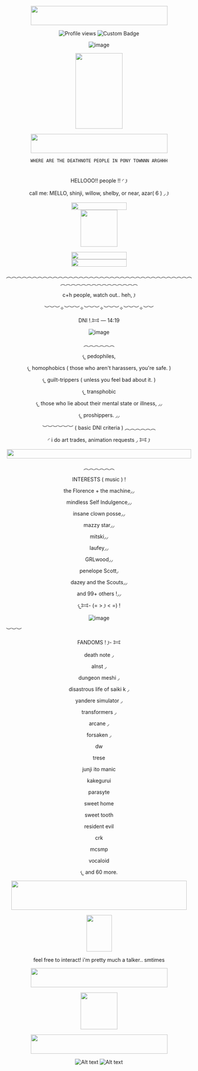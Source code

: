 <p align= center
  <a href="https://www.glitter-graphics.com"><img src="http://dl7.glitter-graphics.net/pub/439/439857hze1vgnqaz.gif" width=371 height=52 border=0></a><br><a href="https://www.glitter-graphics.com" target=_blank></a>

<p align=center

![Profile views](https://komarev.com/ghpvc/?username=yourusername&label=^v^&color=d5e3e1)
![Custom Badge](https://img.shields.io/badge/𐂯—𐦯-mello.-white?style=for-the-badge&logo=github)

<p align=center

![image](7ee620bf9510b641383d03558454a9dc.jpg)

<p align=center

<a href="https://www.glitter-graphics.com"><img src="http://dl10.glitter-graphics.net/pub/1010/1010710flw54kyeyn.gif" width=128 height=205 border=0></a>

<p align=center
<a href="https://www.glitter-graphics.com"><img src="http://dl7.glitter-graphics.net/pub/439/439857hze1vgnqaz.gif" width=371 height=52 border=0></a><br><a href="https://www.glitter-graphics.com" target=_blank></a>

 <p align=center
   
     WHERE ARE THE DEATHNOTE PEOPLE IN PONY TOWNNN ARGHHH 

<p align=center
<a href="https://www.glitter-graphics.com"><img src="http://dl4.glitter-graphics.net/pub/1558/1558444onuibmblkw.gif" width=57 height=10 border=0></a>

<p align=center
  
  # HELLOOO!! people !! ◜ 𐦯

<p align=center
  
  ### call me: MELLO, shinji, willow, shelby, or near, azar( 6 ) ◞ 𐦯

<p align=center
  
<a href="https://www.glitter-graphics.com"><img src="http://dl4.glitter-graphics.net/pub/982/982524ya8e3mxenh.gif" width=150 height=20 border=0></a><br><a href="https://www.glitter-graphics.com" target=_blank></a> <a href="https://www.glitter-graphics.com"><img src="http://dl4.glitter-graphics.net/pub/1716/1716434rnwc1q59h9.png" width=100 height=100 border=0></a> 

<p align=center

<a href="https://www.glitter-graphics.com"><img src="http://dl9.glitter-graphics.net/pub/523/523619kq839m3zgi.gif" width=150 height=20 border=0></a><br><a href="https://www.glitter-graphics.com" target=_blank></a><a href="https://www.glitter-graphics.com"><img src="http://dl2.glitter-graphics.net/pub/969/969132ff3t2b4u2x.gif" width=150 height=20 border=0></a><br><a href="https://www.glitter-graphics.com" target=_blank></a>

<p align=center

︵︵︵︵︵︵︵︵︵︵︵︵︵︵︵︵︵︵︵︵︵︵︵︵︵︵︵︵︵︵︵︵︵︵︵︵︵︵︵︵︵︵︵︵︵︵︵︵︵︵︵

<p align=center

   ## c+h people, watch out.. heh, 𐦯 

   <p align=center
     
︶︶︶✧︶︶︶✧︶︶︶✧︶︶︶✧︶︶︶✧︶︶

<p align=center

   ### DNI !.𐂯 — 14:19

<p align=center
   

![image](29d67a22d0ffcd7143b4f64959d568a2.jpg) 

<p align=center

︵︵︵︵︵︵

<p align=center

   ### 𐔌 pedophiles, 

<p align=center
   
   ### 𐔌 homophobics ( those who aren't harassers, you're safe. )

<p align=center
   
   ### 𐔌 guilt-trippers ( unless you feel bad about it. )

<p align=center
   
   ### 𐔌 transphobic

<p align=center
   
   ### 𐔌 those who lie about their mental state or illness, ◞◞

<p align=center
   
   ### 𐔌 proshippers. ◞◞

<p align=center
   
︶︶︶︶︶︶
   ( basic DNI criteria )
︵︵︵︵︵︵

<p align=center

   ### ◜ i do art trades, animation requests ◞ 𐂯 𐦯

<p align=center
   

<a href="https://www.glitter-graphics.com"><img src="http://dl.glitter-graphics.net/pub/989/989321gyey13hzit.gif" width=500 height=25 border=0></a><br><a href="https://www.glitter-graphics.com" target=_blank></a>

<p align=center

︵︵︵︵︵︵

<p align=center

   # INTERESTS ( music ) !

<p align=center
   
   ### the Florence + the machine◞◞

<p align=center
   
   ### mindless Self Indulgence◞◞

<p align=center
   
### insane clown posse◞◞

<p align=center

### mazzy star◞◞

<p align=center

### mitski◞◞

<p align=center

### laufey◞◞

<p align=center

### GRLwood◞◞

<p align=center

### penelope Scott◞

<p align=center

### dazey and the Scouts◞◞

<p align=center

### and 99+ others !◞◞

<p align=center

  𐔌𐂯- (= > 𐦯 < =) !

  <p align=center

![image](0cd9ffc8f1264ead5936a938dc93c5ca.jpg)
  
︶︶︶

<p align=center

# FANDOMS !  𐦯- 𐂯

<p align=center

### death note ◞

<p align=center

### alnst ◞

<p align=center

### dungeon meshi ◞

<p align=center

### disastrous life of saiki k ◞

<p align=center

### yandere simulator ◞

<p align=center

### transformers ◞

<p align=center

### arcane ◞

<p align=center

### forsaken ◞

<p align=center

### dw

<p align=center

### trese

<p align=center

### junji ito manic

<p align=center

### kakegurui

<p align=center

### parasyte

<p align=center

### sweet home

<p align=center

### sweet tooth

<p align=center

### resident evil

<p align=center

### crk

<p align=center

### mcsmp

<p align=center

### vocaloid

<p align=center

### 𐔌 and 60 more.

<p align=center

<a href="https://www.glitter-graphics.com"><img src="http://dl10.glitter-graphics.net/pub/628/628290gqhiis6k6p.gif" width=476 height=79 border=0></a><br><a href="https://www.glitter-graphics.com" target=_blank></a>

<p align=center

  <a href="https://www.glitter-graphics.com"><img src="http://dl4.glitter-graphics.net/pub/181/181954dvnve3v8yp.gif" width=69 height=99 border=0></a>
  
<p align=center 
  
  feel free to interact! i'm pretty much a talker.. smtimes 

<p align=center
  
<a href="https://www.glitter-graphics.com"><img src="http://dl7.glitter-graphics.net/pub/439/439857hze1vgnqaz.gif" width=371 height=52 border=0></a><br><a href="https://www.glitter-graphics.com" target=_blank></a>

<p align=center

<a href="https://www.glitter-graphics.com"><img src="http://dl10.glitter-graphics.net/pub/386/386880u6gyn8xk26.gif" width=100 height=100 border=0></a>

<p align=center

<a href="https://www.glitter-graphics.com"><img src="http://dl7.glitter-graphics.net/pub/439/439857hze1vgnqaz.gif" width=371 height=52 border=0></a><br><a href="https://www.glitter-graphics.com" target=_blank></a>

<p align=center

![Alt text](3e74571bb11aa7c13a38076291436196.gif) ![Alt text](3e74571bb11aa7c13a38076291436196.gif) 
